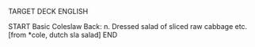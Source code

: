TARGET DECK
ENGLISH

START
Basic
Coleslaw
Back: n. Dressed salad of sliced raw cabbage etc. [from *cole, dutch sla salad]
END
